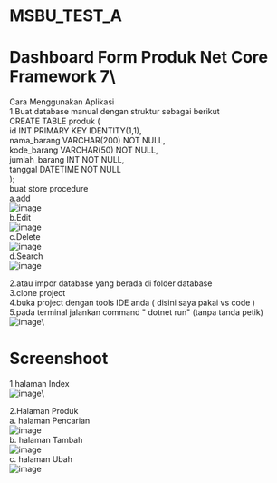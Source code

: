 # MSBU_TEST_A
# Dashboard Form Produk Net Core Framework 7\
Cara Menggunakan Aplikasi\
1.Buat database manual dengan struktur sebagai berikut\
CREATE TABLE produk (\
    id INT PRIMARY KEY IDENTITY(1,1),\
    nama_barang VARCHAR(200) NOT NULL,\
    kode_barang VARCHAR(50) NOT NULL,\
    jumlah_barang INT NOT NULL,\
    tanggal DATETIME NOT NULL\
);\
buat store procedure\
a.add\
![image](https://github.com/willytaufik/MSBU_TEST_A/assets/7637864/975b7755-7b13-4c8f-b052-480b81065021)\
b.Edit\
![image](https://github.com/willytaufik/MSBU_TEST_A/assets/7637864/ccbf2b85-c53d-44d0-b136-d6b339662930)\
c.Delete\
![image](https://github.com/willytaufik/MSBU_TEST_A/assets/7637864/01b3468d-0a97-4a3e-8cb3-04b6ed434588)\
d.Search\
![image](https://github.com/willytaufik/MSBU_TEST_A/assets/7637864/269aed50-94d5-42f1-8041-69bc3a440b67)

2.atau impor database yang berada di folder database\
3.clone project \
4.buka project dengan tools IDE anda ( disini saya pakai vs code )\
5.pada terminal jalankan command " dotnet run" (tanpa tanda petik)\
![image](https://github.com/willytaufik/MSBU_TEST_A/assets/7637864/6d055b1a-3f92-4559-92b3-90344bf4300a)\

# Screenshoot
1.halaman Index\
![image](https://github.com/willytaufik/MSBU_TEST_A/assets/7637864/d7d911f6-2268-4981-8dc8-c473affdf537)\

2.Halaman Produk\
  a. halaman Pencarian\
  ![image](https://github.com/willytaufik/MSBU_TEST_A/assets/7637864/0d9f2fb9-21b2-4644-bc32-ca7c3aef7ef1)\
  b. halaman Tambah\
  ![image](https://github.com/willytaufik/MSBU_TEST_A/assets/7637864/1476dea4-52e5-47c1-a9e5-7f32f45d5a69)\
  c. halaman Ubah\
  ![image](https://github.com/willytaufik/MSBU_TEST_A/assets/7637864/97f610fb-7664-4add-9a98-04e320482153)






